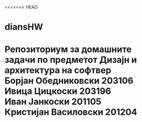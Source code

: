 <<<<<<< HEAD
# diansHW
Репозиториум за домашните задачи по предметот Дизајн и архитектура на софтвер\
Борјан Обедниковски 203106\
Ивица Цицкоски 203196\
Иван Јанкоски 201105\
Кристијан Василовски 201204
=======
